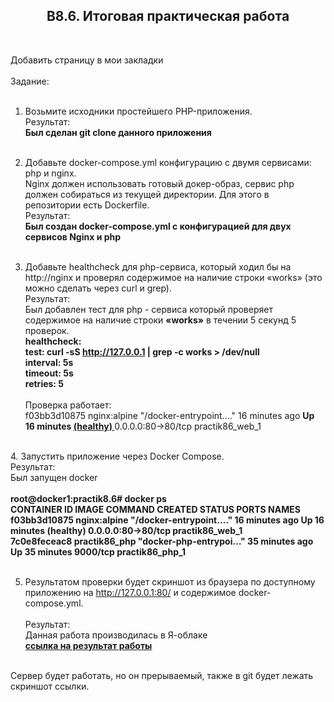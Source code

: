 <h2><center>B8.6. Итоговая практическая работа</center></H2> <br>

 Добавить страницу в мои закладки<br><br>
Задание:<br><br>

1. Возьмите исходники простейшего PHP-приложения. <br>
Результат: <br>
<b>Был сделан git clone данного приложения</b><br><br>
 
2. Добавьте docker-compose.yml конфигурацию с двумя сервисами: php и nginx. <br>
Nginx должен использовать готовый докер-образ, сервис php должен собираться из текущей директории. Для этого в репозитории есть Dockerfile.<br>
 Результат: <br>
  <b>Был создан docker-compose.yml c конфигурацией для двух сервисов Nginx и php</b><br><br>

3. Добавьте healthcheck для php-сервиса, который ходил бы на http://nginx и проверял содержимое на наличие строки «works» (это можно сделать через curl и grep). <br>
Результат: <br>
   Был добавлен тест для php - сервиса который проверяет содержимое на наличие строки <b>«works»</b> в течении 5 секунд 5 проверок. <br>
     <b> healthcheck: <br>
      test: curl -sS http://127.0.0.1 | grep -c works > /dev/null<br>
      interval: 5s <br>
      timeout: 5s <br>
      retries: 5 <br></b><br>
Проверка работает: <br>
f03bb3d10875   nginx:alpine    "/docker-entrypoint.…"   16 minutes ago  <b>Up 16 minutes <u> (healthy) </u> </b>  0.0.0.0:80->80/tcp   practik86_web_1 <br>
<br>
4. Запустить приложение через Docker Compose. <br>
Результат: <br>
   Был запущен docker <br> <br>
<b>
root@docker1:practik8.6# docker ps <br>
CONTAINER ID   IMAGE           COMMAND                  CREATED          STATUS                    PORTS                NAMES <br>
f03bb3d10875   nginx:alpine    "/docker-entrypoint.…"   16 minutes ago   Up 16 minutes (healthy)   0.0.0.0:80->80/tcp   practik86_web_1 <br>
7c0e8feceac8   practik86_php   "docker-php-entrypoi…"   35 minutes ago   Up 35 minutes             9000/tcp             practik86_php_1 <br><br>

</b>

5. Результатом проверки будет скриншот из браузера по доступному приложению на http://127.0.0.1:80/ и содержимое docker-compose.yml. <br><br>
Результат: <br>
   Данная работа производилась в Я-облаке <br>
   <a href=http://51.250.90.228/> <b> ссылка на результат работы </b><a>
 <br>
Сервер будет работать, но он прерываемый, также в git будет лежать скриншот ссылки.
 <br>
   
